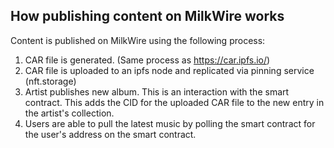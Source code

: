 ## How publishing content on MilkWire works 

Content is published on MilkWire using the following process:


1. CAR file is generated. (Same process as https://car.ipfs.io/)
2. CAR file is uploaded to an ipfs node and replicated via pinning service (nft.storage) 
3. Artist publishes new album. This is an interaction with the smart contract. This adds the CID for the uploaded CAR file to the new entry in the artist's collection. 
4. Users are able to pull the latest music by polling the smart contract for the user's address on the smart contract. 



